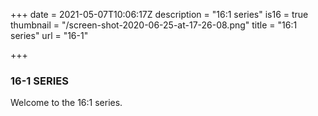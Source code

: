 +++
date = 2021-05-07T10:06:17Z
description = "16:1 series"
is16 = true
thumbnail = "/screen-shot-2020-06-25-at-17-26-08.png"
title = "16:1 series"
url = "16-1"

+++
### 16-1 SERIES

Welcome to the 16:1 series.
